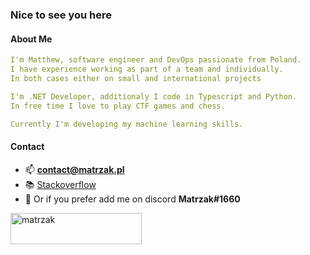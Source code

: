 <h3 align="left">Nice to see you here</h1>

<h4>About Me</h4>

```yaml
I'm Matthew, software engineer and DevOps passionate from Poland.
I have experience working as part of a team and individually. 
In both cases either on small and international projects

I'm .NET Developer, additionaly I code in Typescript and Python.
In free time I love to play CTF games and chess.

Currently I'm developing my machine learning skills.
```

<h4>Contact</h4>

- 📫 **contact@matrzak.pl**
- 📚 <a href="https://stackoverflow.com/users/13039158/matrzak">Stackoverflow</a>
- 🔹 Or if you prefer add me on discord **Matrzak#1660**

<p><a href="https://www.buymeacoffee.com/matrzak"> <img align="center" src="https://cdn.buymeacoffee.com/buttons/v2/default-yellow.png" height="50" width="210" alt="matrzak" /></a></p><br><br>
